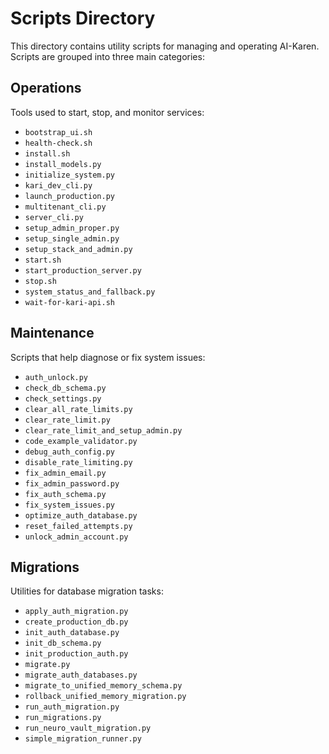 # Scripts Directory

This directory contains utility scripts for managing and operating AI-Karen. Scripts are grouped into three main categories:

## Operations
Tools used to start, stop, and monitor services:
- `bootstrap_ui.sh`
- `health-check.sh`
- `install.sh`
- `install_models.py`
- `initialize_system.py`
- `kari_dev_cli.py`
- `launch_production.py`
- `multitenant_cli.py`
- `server_cli.py`
- `setup_admin_proper.py`
- `setup_single_admin.py`
- `setup_stack_and_admin.py`
- `start.sh`
- `start_production_server.py`
- `stop.sh`
- `system_status_and_fallback.py`
- `wait-for-kari-api.sh`

## Maintenance
Scripts that help diagnose or fix system issues:
- `auth_unlock.py`
- `check_db_schema.py`
- `check_settings.py`
- `clear_all_rate_limits.py`
- `clear_rate_limit.py`
- `clear_rate_limit_and_setup_admin.py`
- `code_example_validator.py`
- `debug_auth_config.py`
- `disable_rate_limiting.py`
- `fix_admin_email.py`
- `fix_admin_password.py`
- `fix_auth_schema.py`
- `fix_system_issues.py`
- `optimize_auth_database.py`
- `reset_failed_attempts.py`
- `unlock_admin_account.py`

## Migrations
Utilities for database migration tasks:
- `apply_auth_migration.py`
- `create_production_db.py`
- `init_auth_database.py`
- `init_db_schema.py`
- `init_production_auth.py`
- `migrate.py`
- `migrate_auth_databases.py`
- `migrate_to_unified_memory_schema.py`
- `rollback_unified_memory_migration.py`
- `run_auth_migration.py`
- `run_migrations.py`
- `run_neuro_vault_migration.py`
- `simple_migration_runner.py`
